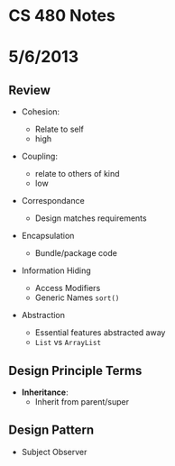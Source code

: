 # CS 480 Notes
# 5/6/2013

## Review
- Cohesion:
    - Relate to self
    - high

- Coupling:
    - relate to others of kind
    - low

- Correspondance
    - Design matches requirements

- Encapsulation
    - Bundle/package code

- Information Hiding
    - Access Modifiers
    - Generic Names ``sort()``

- Abstraction
    - Essential features abstracted away
    - ``List`` vs ``ArrayList``

## Design Principle Terms
- **Inheritance**: 
    - Inherit from parent/super 

## Design Pattern
- Subject Observer
